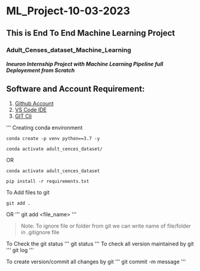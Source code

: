 # ML_Project-10-03-2023
## This is End To End Machine Learning Project

### Adult_Censes_dataset_Machine_Learning
##### Ineuron Internship Project with Machine Learning Pipeline full Deployement from Scratch

## Software and Account Requirement:

1. [Github Account](http://github.com)
2. [VS Code IDE](https://code.visualstudio.com/download)
3. [GIT Cli](https://git-scm.com/downloads)


'''
Creating conda environment
```
conda create -p venv python==3.7 -y
```
```
conda activate adult_cences_dataset/
```
OR 
```
conda activate adult_cences_dataset
```

```
pip install -r requirements.txt
```

To Add files to git
```
git add .
```
OR
'''
git  add <file_name>
'''
> Note: To ignore file or folder from git we can write name of file/folder in .gitignore file

To Check the git status
'''
git status
'''
To check all version maintained by git
'''
git log
'''

To create version/commit all changes by git
'''
git commit -m message
'''
